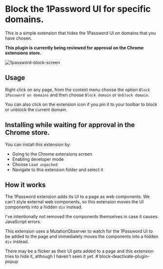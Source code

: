 # Block the 1Password UI for specific domains.

This is a simple extension that hides the 1Password UI on domains that you have chosen.

__This plugin is currently being reviewed for approval on the Chrome extensions store.__

![1password-block-screen](https://github.com/user-attachments/assets/0499605b-e1ca-47cb-a2b2-48f00fee9413)


## Usage

Right click on any page, from the context menu choose the option `Block 1Password on domains` and then choose `Block domain` or `Unblock domain`.

You can also click on the extension icon if you pin it to your toolbar to block or unblock the current domain.

## Installing while waiting for approval in the Chrome store.

You can install this extension by:

 - Going to the Chrome extensions screen
 - Enabling developer mode
 - Choose `Load unpacked`
 - Navigate to this extension folder and select it
  
 ## How it works

The 1Password extension adds its UI to a page as web components.  We can't style external web components, so this extension moves the UI components into a hidden `div` instead.

I've intentionally not removed the components themselves in case it causes JavaScript errors.

This extension uses a MutationObserver to watch for the 1Password UI to be added to the page and immediately moves the components into a hidden `div` instead.

There may be a flicker as their UI gets added to a page and this extension tries to hide it, although I haven't seen it yet.
#   b l o c k - d e a c t i v a t e - p l u g i n - p o p u p  
 